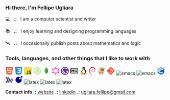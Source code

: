 ### Hi there, I'm Fellipe Ugliara

💻 &nbsp;&nbsp;**.:**&nbsp;&nbsp; I am a computer scientist and writer

📚 &nbsp;&nbsp;**.:**&nbsp;&nbsp; I enjoy learning and designing programming languages

🛰️ &nbsp;&nbsp;**.:**&nbsp;&nbsp; I occasionally publish posts about mathematics and logic

### Tools, languages, and other things that I like to work with

<p>
  <img src="https://raw.githubusercontent.com/devicons/devicon/master/icons/html5/html5-original.svg" alt="html5" width="25" height="25" />
  <img src="https://raw.githubusercontent.com/devicons/devicon/master/icons/css3/css3-original.svg" alt="css3" width="25" height="25" />
  <img src="https://raw.githubusercontent.com/devicons/devicon/master/icons/javascript/javascript-original.svg" alt="javascript" width="25" height="25" />
  <img src="https://raw.githubusercontent.com/devicons/devicon/master/icons/nodejs/nodejs-original.svg" alt="nodejs" width="25" height="25" />
  <img src="https://raw.githubusercontent.com/devicons/devicon/master/icons/mongodb/mongodb-original.svg" alt="mongodb" width="25" height="25" />
  <img src="https://raw.githubusercontent.com/devicons/devicon/master/icons/graphql/graphql-plain.svg" alt="graphql" width="25" height="25" />
  <img src="https://raw.githubusercontent.com/devicons/devicon/master/icons/gatsby/gatsby-original.svg" alt="gatsby" width="25" height="25" />
  <img src="https://raw.githubusercontent.com/devicons/devicon/master/icons/markdown/markdown-original.svg" alt="markdown" width="25" height="25" />
  <img src="https://raw.githubusercontent.com/devicons/devicon/master/icons/linux/linux-original.svg" alt="linux" width="25" height="25" />
  <img src="https://raw.githubusercontent.com/devicons/devicon/master/icons/debian/debian-original.svg" alt="debian" width="25" height="25" />
  <img src="https://raw.githubusercontent.com/devicons/devicon/master/icons/gcc/gcc-original.svg" alt="gcc" width="25" height="25" />
  <img src="https://raw.githubusercontent.com/devicons/devicon/master/icons/git/git-original.svg" alt="git" width="25" height="25" />
  <img src="https://upload.wikimedia.org/wikipedia/commons/0/08/EmacsIcon.svg" alt="emacs" width="25" height="25" />
  <img src="https://upload.wikimedia.org/wikipedia/commons/d/d6/Texstudio_Logo.png" alt="emacs" width="25" height="25" />
  <img src="https://raw.githubusercontent.com/devicons/devicon/master/icons/c/c-original.svg" alt="c" width="25" height="25" />
  <img src="https://raw.githubusercontent.com/devicons/devicon/master/icons/haskell/haskell-original.svg" alt="haskell" width="25" height="25" />
  <img src="https://raw.githubusercontent.com/devicons/devicon/master/icons/lua/lua-original.svg" alt="lua" width="25" height="25" />
  <img src="https://upload.wikimedia.org/wikipedia/commons/9/92/LaTeX_logo.svg" alt="latex" width="25" height="25" />
  <img src="https://upload.wikimedia.org/wikipedia/commons/4/48/Lisp_logo.svg" alt="latex" width="25" height="25" />
  <img src="https://upload.wikimedia.org/wikipedia/commons/d/d7/Screenshot_of_SWI_prolog_icon.png" alt="latex" width="25" height="25" />
</p>

**Contact info .:** 
[website](https://ugliara-fellipe.github.io) **.:** 
[linkedin](https://www.linkedin.com/in/fellipe-augusto-ugliara-8b97611a3) **.:** 
[ugliara.fellipe@gmail.com](mailto:ugliara.fellipe@gmail.com)
